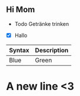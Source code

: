 ## Hi Mom

* Todo Getränke trinken

- [x] Hallo

|Syntax|Description|
|------|-----------|
|Blue | Green|


# A new line <3
